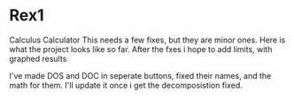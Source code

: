 # Rex1
Calculus Calculator
This needs a few fixes, but they are minor ones. Here is what the project looks like so far. After the fxes i hope to add limits, with graphed results

I've made DOS and DOC in seperate buttons, fixed their names, and the math for them. I'll update it once i get the decomposistion fixed.
